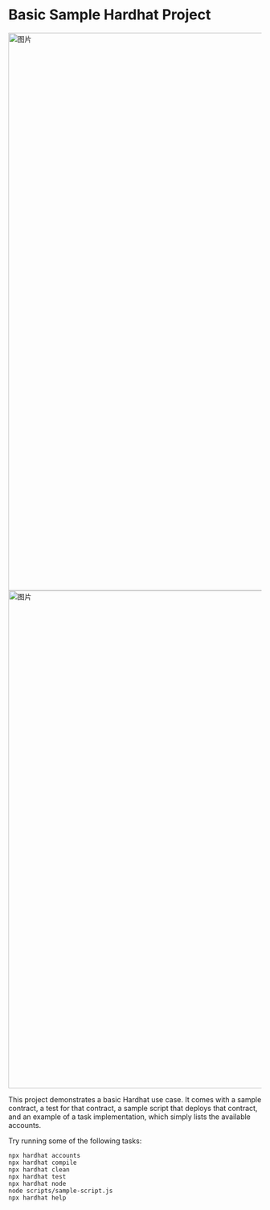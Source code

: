 # Basic Sample Hardhat Project

<img width="1109" alt="图片" src="https://user-images.githubusercontent.com/33890215/159174346-24564ebf-2d5e-43ef-a3c1-010f40bc7846.png">

<img width="990" alt="图片" src="https://user-images.githubusercontent.com/33890215/159174356-d997e678-9f4f-4d07-b47a-41809ce1d79e.png">


This project demonstrates a basic Hardhat use case. It comes with a sample contract, a test for that contract, a sample script that deploys that contract, and an example of a task implementation, which simply lists the available accounts.

Try running some of the following tasks:

```shell
npx hardhat accounts
npx hardhat compile
npx hardhat clean
npx hardhat test
npx hardhat node
node scripts/sample-script.js
npx hardhat help
```
